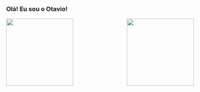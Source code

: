 ### Olá! Eu sou o Otavio!

<div>
  <img align="left" height="180em" src="https://github-readme-stats.vercel.app/api?username=Otavio-Ferreira&show_icons=true&theme=great-gatsby&include_all_commits=true&count_private=true"/>
  <img align="right" height="180em" src="https://github-readme-stats.vercel.app/api/top-langs/?username=Otavio-Ferreira&layout=compact&langs_count=16&theme=great-gatsby"/>
</div>
